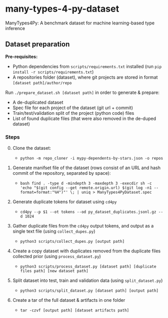 # many-types-4-py-dataset
ManyTypes4Py: A benchmark dataset for machine learning-based type inference

## Dataset preparation
**Pre-requisites:**
* Python dependencies from `scripts/requirements.txt` installed (run `pip install -r scripts/requirements.txt`)
* A repositories folder (dataset), where git projects are stored in format `[dataset path]/author/repo`

Run `./prepare_dataset.sh [dataset path]` in order to generate & prepare:
* A de-duplicated dataset
* Spec file for each project of the dataset (git url + commit)
* Train/test/validation split of the project (python code) files
* List of found duplicate files (that were also removed in the de-duped dataset)

### Steps

0. Clone the dataset:

    - `python -m repo_cloner -i mypy-dependents-by-stars.json -o repos`

1. Generate manifset file of the dataset (rows consist of an URL and hash commit of the repository, separated by space):

    - ```bash find . -type d -mindepth 3 -maxdepth 3 -execdir sh -c 'echo "$(git config --get remote.origin.url) $(git log -n1 --format=format:"%H")"' \; | uniq > ManyTypes4PyDataset.spec```


2. Generate duplicate tokens for dataset using `cd4py`

    - `cd4py --p $1 --ot tokens --od py_dataset_duplicates.jsonl.gz --d 1024`

3. Gather duplicate files from the `cd4py` output tokens, and output as a single text file (using `collect_dupes.py`)

    - `python3 scripts/collect_dupes.py [output path]`

4. Create a copy dataset with duplicates removed from the duplicate files collected prior (using `process_dataset.py`)

    - `python3 scripts/process_dataset.py [dataset path] [duplicate files path] [new dataset path]`

5. Split dataset into test, train and validation data (using `split_dataset.py`)

    - `python3 scripts/split_dataset.py [dataset path] [output path]`

6. Create a tar of the full dataset & artifacts in one folder

    - `tar -czvf [output path] [dataset artifacts path]`